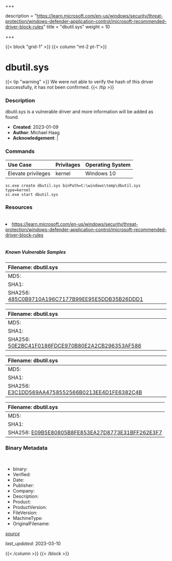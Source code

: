 +++

description = "https://learn.microsoft.com/en-us/windows/security/threat-protection/windows-defender-application-control/microsoft-recommended-driver-block-rules"
title = "dbutil.sys"
weight = 10

+++


{{< block "grid-1" >}}
{{< column "mt-2 pt-1">}}




# dbutil.sys 


{{< tip "warning" >}}
We were not able to verify the hash of this driver successfully, it has not been confirmed.
{{< /tip >}}




### Description


dbutil.sys is a vulnerable driver and more information will be added as found.


- **Created**: 2023-01-09
- **Author**: Michael Haag
- **Acknowledgement**:  | [](https://twitter.com/)

### Commands

| Use Case | Privilages | Operating System | 
|:---- | ---- | ---- |
| Elevate privileges | kernel | Windows 10 |

```
sc.exe create dbutil.sys binPath=C:\windows\temp\dbutil.sys type=kernel
sc.exe start dbutil.sys
```

### Resources
<br>


<li><a href=" https://learn.microsoft.com/en-us/windows/security/threat-protection/windows-defender-application-control/microsoft-recommended-driver-block-rules"> https://learn.microsoft.com/en-us/windows/security/threat-protection/windows-defender-application-control/microsoft-recommended-driver-block-rules</a></li>


<br>


##### Known Vulnerable Samples

| Filename: dbutil.sys |
|:---- |
|MD5: <a href="https://www.virustotal.com/gui/file/{&#39;Filename&#39;: &#39;dbutil.sys&#39;, &#39;MD5&#39;: &#39;&#39;, &#39;SHA1&#39;: &#39;&#39;, &#39;SHA256&#39;: &#39;485C0B9710A196C7177B99EE95E5DDB35B26DDD1&#39;}"></a>|
|SHA1: <a href="https://www.virustotal.com/gui/file/{&#39;Filename&#39;: &#39;dbutil.sys&#39;, &#39;MD5&#39;: &#39;&#39;, &#39;SHA1&#39;: &#39;&#39;, &#39;SHA256&#39;: &#39;485C0B9710A196C7177B99EE95E5DDB35B26DDD1&#39;}"></a>|
|SHA256: <a href="https://www.virustotal.com/gui/file/{&#39;Filename&#39;: &#39;dbutil.sys&#39;, &#39;MD5&#39;: &#39;&#39;, &#39;SHA1&#39;: &#39;&#39;, &#39;SHA256&#39;: &#39;485C0B9710A196C7177B99EE95E5DDB35B26DDD1&#39;}">485C0B9710A196C7177B99EE95E5DDB35B26DDD1</a>|

| Filename: dbutil.sys |
|:---- |
|MD5: <a href="https://www.virustotal.com/gui/file/{&#39;Filename&#39;: &#39;dbutil.sys&#39;, &#39;MD5&#39;: &#39;&#39;, &#39;SHA1&#39;: &#39;&#39;, &#39;SHA256&#39;: &#39; 50E2BC41F0186FDCE970B80E2A2CB296353AF586&#39;}"></a>|
|SHA1: <a href="https://www.virustotal.com/gui/file/{&#39;Filename&#39;: &#39;dbutil.sys&#39;, &#39;MD5&#39;: &#39;&#39;, &#39;SHA1&#39;: &#39;&#39;, &#39;SHA256&#39;: &#39; 50E2BC41F0186FDCE970B80E2A2CB296353AF586&#39;}"></a>|
|SHA256: <a href="https://www.virustotal.com/gui/file/{&#39;Filename&#39;: &#39;dbutil.sys&#39;, &#39;MD5&#39;: &#39;&#39;, &#39;SHA1&#39;: &#39;&#39;, &#39;SHA256&#39;: &#39; 50E2BC41F0186FDCE970B80E2A2CB296353AF586&#39;}"> 50E2BC41F0186FDCE970B80E2A2CB296353AF586</a>|

| Filename: dbutil.sys |
|:---- |
|MD5: <a href="https://www.virustotal.com/gui/file/{&#39;Filename&#39;: &#39;dbutil.sys&#39;, &#39;MD5&#39;: &#39;&#39;, &#39;SHA1&#39;: &#39;&#39;, &#39;SHA256&#39;: &#39; E3C1DD569AA4758552566B0213EE4D1FE6382C4B&#39;}"></a>|
|SHA1: <a href="https://www.virustotal.com/gui/file/{&#39;Filename&#39;: &#39;dbutil.sys&#39;, &#39;MD5&#39;: &#39;&#39;, &#39;SHA1&#39;: &#39;&#39;, &#39;SHA256&#39;: &#39; E3C1DD569AA4758552566B0213EE4D1FE6382C4B&#39;}"></a>|
|SHA256: <a href="https://www.virustotal.com/gui/file/{&#39;Filename&#39;: &#39;dbutil.sys&#39;, &#39;MD5&#39;: &#39;&#39;, &#39;SHA1&#39;: &#39;&#39;, &#39;SHA256&#39;: &#39; E3C1DD569AA4758552566B0213EE4D1FE6382C4B&#39;}"> E3C1DD569AA4758552566B0213EE4D1FE6382C4B</a>|

| Filename: dbutil.sys |
|:---- |
|MD5: <a href="https://www.virustotal.com/gui/file/{&#39;Filename&#39;: &#39;dbutil.sys&#39;, &#39;MD5&#39;: &#39;&#39;, &#39;SHA1&#39;: &#39;&#39;, &#39;SHA256&#39;: &#39; E09B5E80805B8FE853EA27D8773E31BFF262E3F7&#39;}"></a>|
|SHA1: <a href="https://www.virustotal.com/gui/file/{&#39;Filename&#39;: &#39;dbutil.sys&#39;, &#39;MD5&#39;: &#39;&#39;, &#39;SHA1&#39;: &#39;&#39;, &#39;SHA256&#39;: &#39; E09B5E80805B8FE853EA27D8773E31BFF262E3F7&#39;}"></a>|
|SHA256: <a href="https://www.virustotal.com/gui/file/{&#39;Filename&#39;: &#39;dbutil.sys&#39;, &#39;MD5&#39;: &#39;&#39;, &#39;SHA1&#39;: &#39;&#39;, &#39;SHA256&#39;: &#39; E09B5E80805B8FE853EA27D8773E31BFF262E3F7&#39;}"> E09B5E80805B8FE853EA27D8773E31BFF262E3F7</a>|




### Binary Metadata
<br>

- binary: 
- Verified: 
- Date: 
- Publisher: 
- Company: 
- Description: 
- Product: 
- ProductVersion: 
- FileVersion: 
- MachineType: 
- OriginalFilename: 

[*source*](https://github.com/magicsword-io/LOLDrivers/tree/main/yaml/dbutil.sys.yml)

*last_updated:* 2023-03-10


{{< /column >}}
{{< /block >}}
